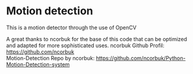# Motion detection
 This is a motion detector through the use of OpenCV



A great thanks to ncorbuk for the base of this code that can be optimized and adapted for more sophisticated uses.
ncorbuk Github Profil: https://github.com/ncorbuk  
Motion-Detection Repo by ncorbuk: https://github.com/ncorbuk/Python-Motion-Detection-system
